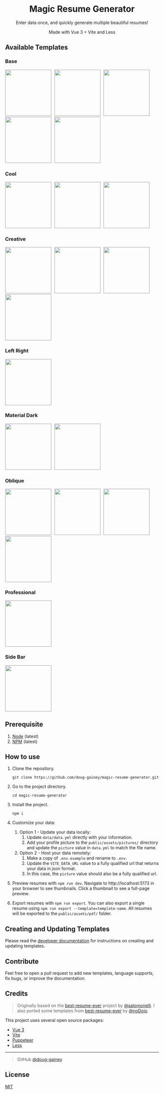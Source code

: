 <div style="text-align:center">
  <h1>Magic Resume Generator</h1>
  <p>Enter data once, and quickly generate multiple beautiful resumes!</p>
  <p>Made with Vue 3 + Vite and Less</p>
</div>

<h2>Available Templates</h2>
<h3>Base</h3>
<p>
<img src="public/assets/previews/resume-base.png" style="width: 150px; margin-right:5px; border: 1px solid #ccc;" alt="" />
<img src="public/assets/previews/resume-base-blue.png" style="width: 150px; margin-right:5px; border: 1px solid #ccc;" alt="" />
<img src="public/assets/previews/resume-base-green.png" style="width: 150px; margin-right:5px; border: 1px solid #ccc;" alt="" />
<img src="public/assets/previews/resume-base-purple.png" style="width: 150px; margin-right:5px; border: 1px solid #ccc;" alt="" />
<img src="public/assets/previews/resume-base-white.png" style="width: 150px; margin-right:5px; border: 1px solid #ccc;" alt="" />
</p>
<h3>Cool</h3>
<p>
<img src="public/assets/previews/resume-cool.png" style="width: 150px; margin-right:5px; border: 1px solid #ccc;" alt="" />
<img src="public/assets/previews/resume-cool-rtl.png" style="width: 150px; margin-right:5px; border: 1px solid #ccc;" alt="" />
<img src="public/assets/previews/resume-cool-reverse.png" style="width: 150px; margin-right:5px; border: 1px solid #ccc;" alt="" />
</p>
<h3>Creative</h3>
<p>
<img src="public/assets/previews/resume-creative.png" style="width: 150px; margin-right:5px; border: 1px solid #ccc;" alt="" />
<img src="public/assets/previews/resume-creative-crimson.png" style="width: 150px; margin-right:5px; border: 1px solid #ccc;" alt="" />
<img src="public/assets/previews/resume-creative-purple.png" style="width: 150px; margin-right:5px; border: 1px solid #ccc;" alt="" />
<img src="public/assets/previews/resume-creative-teal.png" style="width: 150px; margin-right:5px; border: 1px solid #ccc;" alt="" />
</p>
<h3>Left Right</h3>
<p>
<img src="public/assets/previews/resume-left-right.png" style="width: 150px; margin-right:5px; border: 1px solid #ccc;" alt="" />
</p>
<h3>Material Dark</h3>
<p>
<img src="public/assets/previews/resume-material-dark.png" style="width: 150px; margin-right:5px; border: 1px solid #ccc;" alt="" />
<img src="public/assets/previews/resume-material-dark-reverse.png" style="width: 150px; margin-right:5px; border: 1px solid #ccc;" alt="" />
</p>
<h3>Oblique</h3>
<p>
<img src="public/assets/previews/resume-oblique.png" style="width: 150px; margin-right:5px; border: 1px solid #ccc;" alt="" />
<img src="public/assets/previews/resume-oblique-orange.png" style="width: 150px; margin-right:5px; border: 1px solid #ccc;" alt="" />
<img src="public/assets/previews/resume-oblique-red.png" style="width: 150px; margin-right:5px; border: 1px solid #ccc;" alt="" />
<img src="public/assets/previews/resume-oblique-teal.png" style="width: 150px; margin-right:5px; border: 1px solid #ccc;" alt="" />
</p>
<h3>Professional</h3>
<p>
<img src="public/assets/previews/resume-professional.png" style="width: 150px; margin-right:5px; border: 1px solid #ccc;" alt="" />
</p>
<h3>Side Bar</h3>
<p>
<img src="public/assets/previews/resume-side-bar.png" style="width: 150px; margin-right:5px; border: 1px solid #ccc;" alt="" />
</p>

## Prerequisite

1. [Node](https://nodejs.org/en/) (latest)
2. [NPM](https://www.npmjs.com/) (latest)

## How to use

1. Clone the repository.

   ```
   git clone https://github.com/doug-gainey/magic-resume-generator.git
   ```

2. Go to the project directory.

   ```
   cd magic-resume-generator
   ```

3. Install the project.

   ```
   npm i
   ```

4. Customize your data:

   1. Option 1 - Update your data locally:
      1. Update `data/data.yml` directly with your information.
      2. Add your profile picture to the `public/assets/pictures/` directory and update the `picture` value in `data.yml` to match the file name.
   2. Option 2 - Host your data remotely:
      1. Make a copy of `.env.example` and rename to `.env`.
      2. Update the `VITE_DATA_URL` value to a fully qualified url that returns your data in json format.
      3. In this case, the `picture` value should also be a fully qualified url.

5. Preview resumes with `npm run dev`. Navigate to http://localhost:5173 in your browser to see thumbnails. Click a thumbnail to see a full-page preview.

6. Export resumes with `npm run export`. You can also export a single resume using `npm run export --template=template-name`. All resumes will be exported to the `public/assets/pdf/` folder.

## Creating and Updating Templates

Please read the [developer documentation](DEVELOPER.md) for instructions on creating and updating templates.

## Contribute

Feel free to open a pull request to add new templates, language supports, fix bugs, or improve the documentation.

## Credits

> Originally based on the [best-resume-ever](https://github.com/salomonelli/best-resume-ever) project by [@salomonelli](https://github.com/salomonelli). I also ported some templates from [best-resume-ever](https://github.com/noDojo/best-resume-ever) by [@noDojo](https://github.com/nodojo).

This project uses several open source packages:

- <a href="https://github.com/vuejs/core" target="_blank">Vue 3</a>
- <a href="https://github.com/vitejs/" target="_blank">Vite</a>
- <a href="https://github.com/GoogleChrome/puppeteer" target="_blank">Puppeteer</a>
- <a href="https://github.com/less/less.js" target="_blank">Less</a>

---

> GitHub [@doug-gainey](https://github.com/doug-gainey)

## License

[MIT](https://github.com/doug-gainey/magic-resume-generator?tab=License-1-ov-file)
